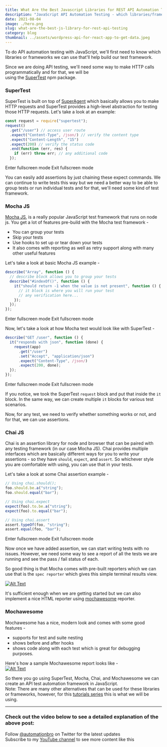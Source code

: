 ```yaml
---
title: What Are the Best Javascript Libraries for REST API Automation Testing
description: "JavaScript API Automation Testing - which libraries/frameworks to use? "
date: 2021-08-04
image: ./hero.png
slug: what-are-the-best-js-library-for-rest-api-testing
category: blog
thumbnail: ../assets/wordpress-api-for-react-app-to-get-data.jpeg
---
```


To do API automation testing with JavaScript, we'll first need to know which libraries or frameworks we can use that'll help build our test framework.

Since we are doing API testing, we'll need some way to make HTTP calls programmatically and for that, we will be  
using the [SuperTest](https://www.npmjs.com/package/supertest) npm package.

### [](#supertest)**SuperTest**

SuperTest is built on top of [SuperAgent](https://github.com/visionmedia/superagent) which basically allows you to make HTTP requests and SuperTest provides a high-level abstraction for testing those HTTP requests. Let's take a look at an example:

```javascript
const request = require("supertest");
request()
  .get("/user") // access user route
  .expect("Content-Type", /json/) // verify the content type
  .expect("Content-Length", "15")
  .expect(200) // verify the status code
  .end(function (err, res) {
    if (err) throw err; // any additional code
  });
```

Enter fullscreen mode Exit fullscreen mode

You can easily add assertions by just chaining these expect commands. We can continue to write tests this way but we need a better way to be able to group tests or run individual tests and for that, we'll need some kind of test framework.

### [](#mocha-js)**Mocha JS**

[Mocha JS](https://mochajs.org/), is a really popular JavaScript test framework that runs on node js. You get a lot of features pre-build with the Mocha test framework -

- You can group your tests
- Skip your tests
- Use hooks to set up or tear down your tests
- It also comes with reporting as well as retry support along with many other useful features

Let's take a look at basic Mocha JS example -

```javascript
describe("Array", function () {
  // describe block allows you to group your tests
  describe("#indexOf()", function () {
    it("should return -1 when the value is not present", function () {
      // it block is where you will run your test
      // any verification here...
    });
  });
});
```

Enter fullscreen mode Exit fullscreen mode

Now, let's take a look at how Mocha test would look like with SuperTest -

```javascript
describe("GET /user", function () {
  it("responds with json", function (done) {
    request(app)
      .get("/user")
      .set("Accept", "application/json")
      .expect("Content-Type", /json/)
      .expect(200, done);
  });
});
```

Enter fullscreen mode Exit fullscreen mode

If you notice, we took the SuperTest `request` block and put that inside the `it` block. In the same way, we can create multiple `it` blocks for various test scenarios.

Now, for any test, we need to verify whether something works or not, and for that, we can use assertions.

### [](#chai-js)**Chai JS**

Chai is an assertion library for node and browser that can be paired with any testing framework (in our case Mocha JS). Chai provides multiple interfaces which are basically different ways for you to write your assertions - so they have `should`, `expect`, and `assert`. So whichever style you are comfortable with using, you can use that in your tests.

Let's take a look at some Chai assertion example -

```javascript
// Using chai.should();
foo.should.be.a("string");
foo.should.equal("bar");

// Using chai.expect
expect(foo).to.be.a("string");
expect(foo).to.equal("bar");

// Using chai.assert
assert.typeOf(foo, "string");
assert.equal(foo, "bar");
```

Enter fullscreen mode Exit fullscreen mode

Now once we have added assertion, we can start writing tests with no issues. However, we need some way to see a report of all the tests we are running and see the pass / fail status of each.

So good thing is that Mocha comes with pre-built reporters which we can use that is the `spec reporter` which gives this simple terminal results view.

[![Alt Text](https://res.cloudinary.com/practicaldev/image/fetch/s--rnH16y4s--/c_limit%2Cf_auto%2Cfl_progressive%2Cq_auto%2Cw_880/https://dev-to-uploads.s3.amazonaws.com/i/he1uuya798f4wve5npwl.png)](https://res.cloudinary.com/practicaldev/image/fetch/s--rnH16y4s--/c_limit%2Cf_auto%2Cfl_progressive%2Cq_auto%2Cw_880/https://dev-to-uploads.s3.amazonaws.com/i/he1uuya798f4wve5npwl.png)

It's sufficient enough when we are getting started but we can also implement a nice HTML reporter using [mochawesome](https://www.npmjs.com/package/mochawesome) reporter.

### [](#mochawesome)**Mochawesome**

Mochawesome has a nice, modern look and comes with some good features -

- supports for test and suite nesting
- shows before and after hooks
- shows code along with each test which is great for debugging purposes.

Here's how a sample Mochawesome report looks like -  
[![Alt Text](https://res.cloudinary.com/practicaldev/image/fetch/s--2upknhTW--/c_limit%2Cf_auto%2Cfl_progressive%2Cq_auto%2Cw_880/https://dev-to-uploads.s3.amazonaws.com/i/7jb6vm9fbbljuzkd6q4w.png)](https://res.cloudinary.com/practicaldev/image/fetch/s--2upknhTW--/c_limit%2Cf_auto%2Cfl_progressive%2Cq_auto%2Cw_880/https://dev-to-uploads.s3.amazonaws.com/i/7jb6vm9fbbljuzkd6q4w.png)

So there you go using SuperTest, Mocha, Chai, and Mochawesome we can create an API test automation framework in JavaScript.  
Note: There are many other alternatives that can be used for these libraries or frameworks, however, for this [tutorials series](https://www.youtube.com/watch?v=ZSVw3TyZur4&list=PL6AdzyjjD5HDR2kNRU2dA1C8ydXRAaaBV&ab_channel=AutomationBro) this is what we will be using.

---

### [](#check-out-the-video-below-to-see-a-detailed-explanation-of-the-above-post)**Check out the video below to see a detailed explanation of the above post**:

Follow [@automationbro](https://dev.to/automationbro) on Twitter for the latest updates  
Subscribe to my [YouTube channel](https://www.youtube.com/automationbro?sub_confirmation=1) to see more content like this
